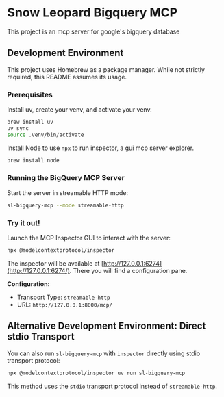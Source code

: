 # Snow Leopard Bigquery MCP
This project is an mcp server for google's bigquery database

## Development Environment

This project uses Homebrew as a package manager. While not strictly required, this README assumes its usage.

### Prerequisites

Install uv, create your venv, and activate your venv.

```bash
brew install uv
uv sync
source .venv/bin/activate
```

Install Node to use `npx` to run inspector, a gui mcp server explorer.

```bash
brew install node
```

### Running the BigQuery MCP Server

Start the server in streamable HTTP mode:

```bash
sl-bigquery-mcp --mode streamable-http
```

### Try it out!

Launch the MCP Inspector GUI to interact with the server:

```bash
npx @modelcontextprotocol/inspector
```

The inspector will be available at [http://127.0.0.1:6274](http://127.0.0.1:6274/). There you will find a configuration 
pane.

**Configuration:**
- Transport Type: `streamable-http`
- URL: `http://127.0.0.1:8000/mcp/`

## Alternative Development Environment: Direct stdio Transport

You can also run `sl-bigquery-mcp` with `inspector` directly using stdio transport protocol:

```bash
npx @modelcontextprotocol/inspector uv run sl-bigquery-mcp
```

This method uses the `stdio` transport protocol instead of `streamable-http`.
